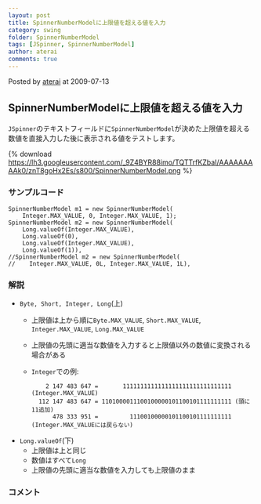 ```yaml
---
layout: post
title: SpinnerNumberModelに上限値を超える値を入力
category: swing
folder: SpinnerNumberModel
tags: [JSpinner, SpinnerNumberModel]
author: aterai
comments: true
---
```


Posted by [aterai](http://terai.xrea.jp/aterai.html) at 2009-07-13

## SpinnerNumberModelに上限値を超える値を入力
`JSpinner`のテキストフィールドに`SpinnerNumberModel`が決めた上限値を超える数値を直接入力した後に表示される値をテストします。


{% download https://lh3.googleusercontent.com/_9Z4BYR88imo/TQTTrfKZbaI/AAAAAAAAAk0/znT8goHx2Es/s800/SpinnerNumberModel.png %}

### サンプルコード
<pre class="prettyprint"><code>SpinnerNumberModel m1 = new SpinnerNumberModel(
    Integer.MAX_VALUE, 0, Integer.MAX_VALUE, 1);
SpinnerNumberModel m2 = new SpinnerNumberModel(
    Long.valueOf(Integer.MAX_VALUE),
    Long.valueOf(0),
    Long.valueOf(Integer.MAX_VALUE),
    Long.valueOf(1)),
//SpinnerNumberModel m2 = new SpinnerNumberModel(
//    Integer.MAX_VALUE, 0L, Integer.MAX_VALUE, 1L),
</code></pre>

### 解説
- `Byte, Short, Integer, Long`(上)
    - 上限値は上から順に`Byte.MAX_VALUE`, `Short.MAX_VALUE`, `Integer.MAX_VALUE`, `Long.MAX_VALUE`
    - 上限値の先頭に適当な数値を入力すると上限値以外の数値に変換される場合がある
    - `Integer`での例:
    
    		  2 147 483 647 =       1111111111111111111111111111111 (Integer.MAX_VALUE)
    		112 147 483 647 = 1101000011100100000101100101111111111 (頭に11追加)
    		    478 333 951 =         11100100000101100101111111111 (Integer.MAX_VALUEには戻らない)
- `Long.valueOf`(下)
    - 上限値は上と同じ
    - 数値はすべて`Long`
    - 上限値の先頭に適当な数値を入力しても上限値のまま

<!-- dummy comment line for breaking list -->

### コメント

